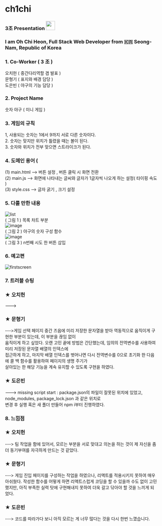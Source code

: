 # ch1chi

### 3조  Presentation  <img src="https://raw.githubusercontent.com/MartinHeinz/MartinHeinz/master/wave.gif" width="30px">
### I am Oh Chi Heon, Full Stack Web Developer from :kr: Seong-Nam, Republic of Korea 


### 1. Co-Worker ( 3 조 )

오치헌 ( 중간다리역할 겸 발표 )<br/>
문형기 (  표지와 배경 담당 ) <br/>
도은빈 (  야구의 기능 담당 ) <br/>

### 2. Project Name

숫자 야구 ( 미니 게임 )


### 3. 게임의 규칙
1, 사용되는 숫자는 1에서 9까지 서로 다른 숫자이다. </br>
2. 숫자는 맞지만 위치가 틀렸을 때는 볼이 된다. </br>
3. 숫자와 위치가 전부 맞으면 스트라이크가 된다. </br>

### 4. 도메인 용어 ( 
 (1) main.html     -->   버튼 설정 , 버튼 클릭 시 화면 전환<br/>
 (2) main.js        -->  화면에 나타내는 글씨와  글자가 1글자씩 나오게 하는 설정( 타이핑 속도 )<br/>
 (3) style.css      -->  글자 굵기 , 크기 설정<br/>


### 5. 다룰 만한 내용
![list](https://user-images.githubusercontent.com/108641279/190162178-7df039f1-d324-4200-ba9f-1d2ec087e908.PNG) </br>
( 그림 1 ) 목록 차트 부분 </br>
![image](https://user-images.githubusercontent.com/108641279/190149338-3cb45443-7395-46e2-b835-31699ed1a31c.png)<br/>
( 그림 2 ) 야구의 숫자 구성 함수<br/>
![image](https://user-images.githubusercontent.com/108641279/190150313-28a1ac98-8f62-48e2-810f-c98bc71276f8.png) <br/>
( 그림 3 ) n번째 시도 한 버튼 삽입<br/>



### 6.  예고편

![firstscreen](https://user-images.githubusercontent.com/108641279/190142767-b3ef9ba5-379d-4fc0-9956-6574bdd5ca42.gif)



### 7. 트러블 슈팅
  
###  ★ 오치헌   </br>
---> 
###  ★ 문형기   </br> 
--->게임 선택 페이지 중간 즈음에 미리 저장한 문자열을 받아 역동적으로 움직이게 구현한 부분이 있는데,
               이 부분을 끊임 없이 </br>    움직이게 하고 싶었다. 
              오랜 고민 끝에 방법은 간단했는데, 임의의 전역변수를 사용하여 미리 저장된 문자열 배열의 인덱스에</br> 접근하게 하고, 
              마지막 배열 인덱스를 벗어나면 다시 전역변수를 0으로 초기화 한 다음에  콜 백 함수를 활용하여 페이지의 생명 주기가 </br> 살아있는 한 해당 기능을 
              계속 유지할 수 있도록 구현을 하였다. </br>
### ★ 도은빈   </br> 
 ---> missing script start : package.json의 파일이 잘못된 위치에 있었고, node_modules, package_lock.json 과 같은 위치로 </br> 변경 후
               실행 혹은 새 폴더 만들어 npm i부터 진행하였다.

### 8. 느낌점


###  ★ 오치헌   </br> 
 --->  팀 작업을 함에 있어서, 모르는 부분을 서로 맞대고 의논을 하는 것이 제 자신을 좀 더 동기부여를 자극하게 만드는 것 같았다. </br>
###  ★ 문형기  </br> 
--->  게임 진입 페이지를 구성하는 작업을 하였으나, 리액트를 적용시키지 못하여 매우 아쉬웠다. 
                   작성한 함수를 어떻게 하면  리액트스럽게 코딩을 할 수 있을까 수도 없이 고민했지만,
                 아직 부족한 실력 탓에 구현해내지 못하여 더욱 갈고 닦아야 할 것을 느끼게 되었다. </br>
###  ★ 도은빈   </br> 
 --->  코드를 따라가다 보니 아직 모르는 게 너무 많다는 것을 다시 한번 느꼈습니다.
